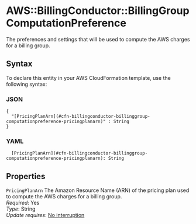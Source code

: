 # AWS::BillingConductor::BillingGroup ComputationPreference<a name="aws-properties-billingconductor-billinggroup-computationpreference"></a>

The preferences and settings that will be used to compute the AWS charges for a billing group\.

## Syntax<a name="aws-properties-billingconductor-billinggroup-computationpreference-syntax"></a>

To declare this entity in your AWS CloudFormation template, use the following syntax:

### JSON<a name="aws-properties-billingconductor-billinggroup-computationpreference-syntax.json"></a>

```
{
  "[PricingPlanArn](#cfn-billingconductor-billinggroup-computationpreference-pricingplanarn)" : String
}
```

### YAML<a name="aws-properties-billingconductor-billinggroup-computationpreference-syntax.yaml"></a>

```
  [PricingPlanArn](#cfn-billingconductor-billinggroup-computationpreference-pricingplanarn): String
```

## Properties<a name="aws-properties-billingconductor-billinggroup-computationpreference-properties"></a>

`PricingPlanArn`  <a name="cfn-billingconductor-billinggroup-computationpreference-pricingplanarn"></a>
The Amazon Resource Name \(ARN\) of the pricing plan used to compute the AWS charges for a billing group\.  
*Required*: Yes  
*Type*: String  
*Update requires*: [No interruption](https://docs.aws.amazon.com/AWSCloudFormation/latest/UserGuide/using-cfn-updating-stacks-update-behaviors.html#update-no-interrupt)